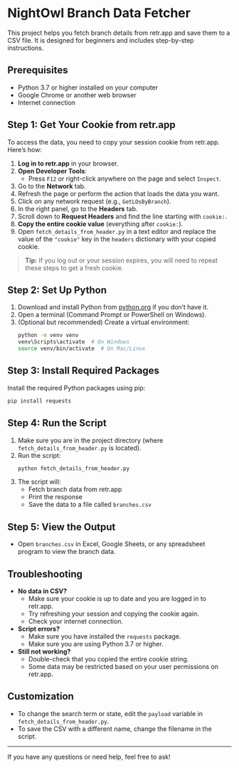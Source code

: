 # NightOwl Branch Data Fetcher

This project helps you fetch branch details from retr.app and save them to a CSV file. It is designed for beginners and includes step-by-step instructions.

## Prerequisites
- Python 3.7 or higher installed on your computer
- Google Chrome or another web browser
- Internet connection

## Step 1: Get Your Cookie from retr.app
To access the data, you need to copy your session cookie from retr.app. Here’s how:

1. **Log in to retr.app** in your browser.
2. **Open Developer Tools**:
   - Press `F12` or right-click anywhere on the page and select `Inspect`.
3. Go to the **Network** tab.
4. Refresh the page or perform the action that loads the data you want.
5. Click on any network request (e.g., `GetLOsByBranch`).
6. In the right panel, go to the **Headers** tab.
7. Scroll down to **Request Headers** and find the line starting with `cookie:`.
8. **Copy the entire cookie value** (everything after `cookie:`).
9. Open `fetch_details_from_header.py` in a text editor and replace the value of the `"cookie"` key in the `headers` dictionary with your copied cookie.

> **Tip:** If you log out or your session expires, you will need to repeat these steps to get a fresh cookie.

## Step 2: Set Up Python
1. Download and install Python from [python.org](https://www.python.org/downloads/) if you don’t have it.
2. Open a terminal (Command Prompt or PowerShell on Windows).
3. (Optional but recommended) Create a virtual environment:
   ```sh
   python -m venv venv
   venv\Scripts\activate  # On Windows
   source venv/bin/activate  # On Mac/Linux
   ```

## Step 3: Install Required Packages
Install the required Python packages using pip:
```sh
pip install requests
```

## Step 4: Run the Script
1. Make sure you are in the project directory (where `fetch_details_from_header.py` is located).
2. Run the script:
   ```sh
   python fetch_details_from_header.py
   ```
3. The script will:
   - Fetch branch data from retr.app
   - Print the response
   - Save the data to a file called `branches.csv`

## Step 5: View the Output
- Open `branches.csv` in Excel, Google Sheets, or any spreadsheet program to view the branch data.

## Troubleshooting
- **No data in CSV?**
  - Make sure your cookie is up to date and you are logged in to retr.app.
  - Try refreshing your session and copying the cookie again.
  - Check your internet connection.
- **Script errors?**
  - Make sure you have installed the `requests` package.
  - Make sure you are using Python 3.7 or higher.
- **Still not working?**
  - Double-check that you copied the entire cookie string.
  - Some data may be restricted based on your user permissions on retr.app.

## Customization
- To change the search term or state, edit the `payload` variable in `fetch_details_from_header.py`.
- To save the CSV with a different name, change the filename in the script.

---

If you have any questions or need help, feel free to ask!
